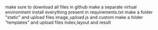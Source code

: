 make sure to download all files in github
make a separate virtual environment
install everything present in requirements.txt
make a folder "static" and upload files image_upload.js and custom 
make a folder "templates" and upload files index,layout and result

